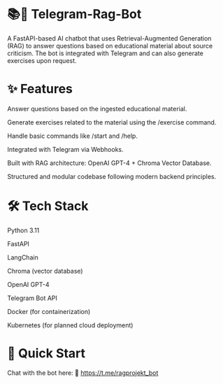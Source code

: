 # 📚🤖 Telegram-Rag-Bot
A FastAPI-based AI chatbot that uses Retrieval-Augmented Generation (RAG) to answer questions based on educational material about source criticism.
The bot is integrated with Telegram and can also generate exercises upon request.

# ✨ Features
Answer questions based on the ingested educational material.

Generate exercises related to the material using the /exercise command.

Handle basic commands like /start and /help.

Integrated with Telegram via Webhooks.

Built with RAG architecture: OpenAI GPT-4 + Chroma Vector Database.

Structured and modular codebase following modern backend principles.

# 🛠 Tech Stack
Python 3.11

FastAPI

LangChain

Chroma (vector database)

OpenAI GPT-4

Telegram Bot API

Docker (for containerization)

Kubernetes (for planned cloud deployment)

# 🚀 Quick Start
Chat with the bot here:
🔗 https://t.me/ragprojekt_bot